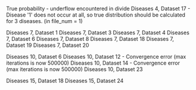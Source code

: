 True probability - underflow encountered in divide
Diseases 4, Dataset 17 - Disease '1' does not occur at all, so true distribution should be calculated for 3 diseases. (in file_num = 1)

Diseases 7, Dataset 1
Diseases 7, Dataset 3
Diseases 7, Dataset 4
Diseases 7, Dataset 6
Diseases 7, Dataset 8
Diseases 7, Dataset 18
Diseases 7, Dataset 19
Diseases 7, Dataset 20

Diseases 10, Dataset 6
Diseases 10, Dataset 12 - Convergence error (max iterations is now 500000)
Diseases 10, Dataset 14 - Convergence error (max iterations is now 500000)
Diseases 10, Dataset 23

Diseases 15, Dataset 18
Diseases 15, Dataset 24